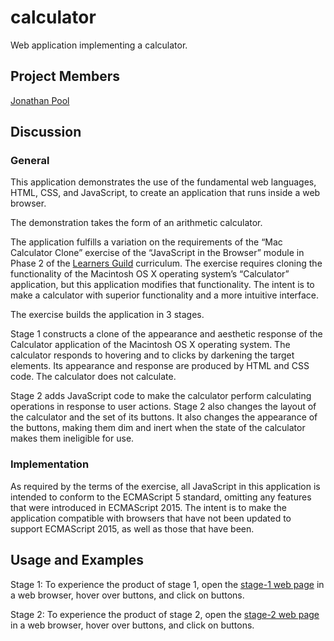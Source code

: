 # calculator
Web application implementing a calculator.

## Project Members

[Jonathan Pool](https://github.com/jrpool)

## Discussion

### General

This application demonstrates the use of the fundamental web languages, HTML, CSS, and JavaScript, to create an application that runs inside a web browser.

The demonstration takes the form of an arithmetic calculator.

The application fulfills a variation on the requirements of the “Mac Calculator Clone” exercise of the “JavaScript in the Browser” module in Phase 2 of the [Learners Guild][lg] curriculum. The exercise requires cloning the functionality of the Macintosh OS X operating system’s “Calculator” application, but this application modifies that functionality. The intent is to make a calculator with superior functionality and a more intuitive interface.

The exercise builds the application in 3 stages.

Stage 1 constructs a clone of the appearance and aesthetic response of the Calculator application of the Macintosh OS X operating system. The calculator responds to hovering and to clicks by darkening the target elements. Its appearance and response are produced by HTML and CSS code. The calculator does not calculate.

Stage 2 adds JavaScript code to make the calculator perform calculating operations in response to user actions. Stage 2 also changes the layout of the calculator and the set of its buttons. It also changes the appearance of the buttons, making them dim and inert when the state of the calculator makes them ineligible for use.

### Implementation

As required by the terms of the exercise, all JavaScript in this application is intended to conform to the ECMAScript 5 standard, omitting any features that were introduced in ECMAScript 2015. The intent is to make the application compatible with browsers that have not been updated to support ECMAScript 2015, as well as those that have been.

## Usage and Examples

Stage 1: To experience the product of stage 1, open the [stage-1 web page](https://jrpool.github.io/calculator/stage1/) in a web browser, hover over buttons, and click on buttons.

Stage 2: To experience the product of stage 2, open the [stage-2 web page](https://jrpool.github.io/calculator/stage2/) in a web browser, hover over buttons, and click on buttons.

[lg]: https://www.learnersguild.org
